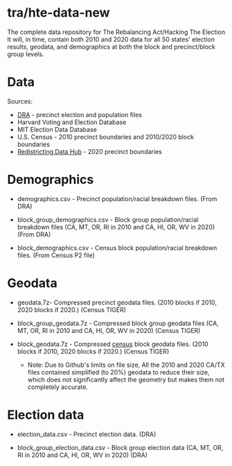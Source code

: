 # tra/hte-data-new
The complete data repository for The Rebalancing Act/Hacking The Election
It will, in time, contain both 2010 and 2020 data for all 50 states' election results, geodata, and demographics
at both the block and precinct/block group levels. 

# Data 
Sources:
* [DRA](https://github.com/dra2020/vtd_data) - precinct election and population files
* Harvard Voting and Election Database 
* MIT Election Data Database
* U.S. Census - 2010 precinct boundaries and 2010/2020 block boundaries
* [Redistricting Data Hub](https://redistrictingdatahub.org/) - 2020 precinct boundaries 

# Demographics

* demographics.csv - Precinct population/racial breakdown files. (From DRA)

* block_group_demographics.csv - Block group population/racial breakdown files (CA, MT, OR, RI in 2010 and CA, HI, OR, WV in 2020) (From DRA)

* block_demographics.csv - Census block population/racial breakdown files. (From Census P2 file)

# Geodata

* geodata.7z- Compressed precinct geodata files. (2010 blocks if 2010, 2020 blocks if 2020.) (Census TIGER)

* block_group_geodata.7z - Compressed block group geodata files (CA, MT, OR, RI in 2010 and CA, HI, OR, WV in 2020) (Census TIGER)

* block_geodata.7z - Compressed [census](https://www2.census.gov/geo/tiger/TIGER2020/) block geodata files. (2010 blocks if 2010, 2020 blocks if 2020.) (Census TIGER)
    * Note: Due to Github's limits on file size, All the 2010 and 2020 CA/TX files contained simplified (to 20%) geodata to reduce their size, which does not significantly affect the geometry but makes them not completely accurate.

# Election data

* election_data.csv - Precinct election data. (DRA)

* block_group_election_data.csv - Block group election data (CA, MT, OR, RI in 2010 and CA, HI, OR, WV in 2020) (DRA)
